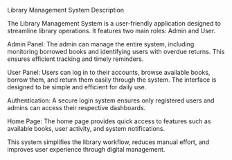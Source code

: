Library Management System Description

The Library Management System is a user-friendly application designed to streamline library operations. It features two main roles: Admin and User.

Admin Panel:
The admin can manage the entire system, including monitoring borrowed books and identifying users with overdue returns. This ensures efficient tracking and timely reminders.

User Panel:
Users can log in to their accounts, browse available books, borrow them, and return them easily through the system. The interface is designed to be simple and efficient for daily use.

Authentication:
A secure login system ensures only registered users and admins can access their respective dashboards.

Home Page:
The home page provides quick access to features such as available books, user activity, and system notifications.

This system simplifies the library workflow, reduces manual effort, and improves user experience through digital management.
